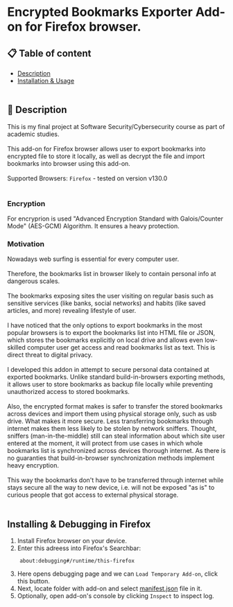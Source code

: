 # Encrypted Bookmarks Exporter Add-on for Firefox browser.

## 📋 Table of content
- [Description](#-description)
- [Installation & Usage](#installing--debugging-in-firefox)
<br/><br/>

## 📖 Description
This is my final project at Software Security/Cybersecurity course as part of academic studies.
<br/><br/>
This add-on for Firefox browser allows user to export bookmarks into encrypted file to store it locally, as well as decrypt the file and import bookmarks into browser using this add-on.
<br/><br/>
Supported Browsers: `Firefox` - tested on version v130.0
<br/><br/>

### Encryption 
For encryprion is used "Advanced Encryption Standard with Galois/Counter Mode" (AES-GCM) Algorithm. It ensures a heavy protection.

### Motivation
Nowadays web surfing is essential for every computer user.
<br/><br/>
Therefore, the bookmarks list in browser likely to contain personal info at dangerous scales.
<br/><br/>
The bookmarks exposing sites the user visiting on regular basis such as sensitive services (like banks, social networks) and habits (like saved articles, and more) revealing lifestyle of user.
<br/><br/>
I have noticed that the only options to export bookmarks in the most popular browsers is to export the bookmarks list into HTML file or JSON,
which stores the bookmarks explicitly on local drive and allows even low-skilled computer user get access and read bookmarks list as text. 
This is direct threat to digital privacy.
<br/><br/>
I developed this addon in attempt to secure personal data contained at exported bookmarks.
Unlike standard build-in-browsers exporting methods, it allows user to store bookmarks as backup file locally while preventing unauthorized access to stored bookmarks.
<br/><br/>
Also, the encrypted format makes is safer to transfer the stored bookmarks across devices and import them using physical storage only, such as usb drive.
What makes it more secure. Less transferring bookmarks through internet makes them less likely to be stolen by network sniffers.
Thought, sniffers (man-in-the-middle) still can steal information about which site user entered at the moment, 
it will protect from use cases in which whole bookmarks list is synchronized across devices thorough internet. 
As there is no guaranties that build-in-browser synchronization methods implement heavy encryption.
<br/><br/>
This way the bookmarks don't have to be transferred through internet while stays secure all the way to new device,
i.e. will not be exposed "as is" to curious people that got access to external physical storage.
<br/><br/>

## Installing & Debugging in Firefox 
1. Install Firefox browser on your device.<br/>
2. Enter this adreess into Firefox's Searchbar:
```firefox search bar
    about:debugging#/runtime/this-firefox
```
3. Here opens debugging page and we can `Load Temporary Add-on`, click this button.<br/>
4. Next, locate folder with add-on and select [manifest.json](manifest.json "manifest.json") file in it.<br/>
5. Optionally, open add-on's console by clicking `Inspect` to inspect log.
